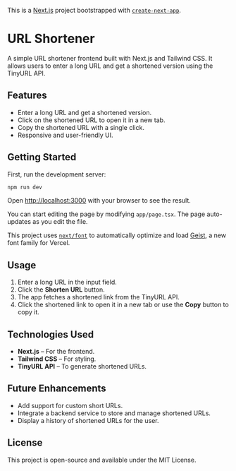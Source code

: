 This is a [Next.js](https://nextjs.org) project bootstrapped with [`create-next-app`](https://nextjs.org/docs/app/api-reference/cli/create-next-app).
# URL Shortener

A simple URL shortener frontend built with Next.js and Tailwind CSS. It allows users to enter a long URL and get a shortened version using the TinyURL API.

## Features
- Enter a long URL and get a shortened version.
- Click on the shortened URL to open it in a new tab.
- Copy the shortened URL with a single click.
- Responsive and user-friendly UI.

## Getting Started

First, run the development server:

```bash
npm run dev
```

Open [http://localhost:3000](http://localhost:3000) with your browser to see the result.

You can start editing the page by modifying `app/page.tsx`. The page auto-updates as you edit the file.

This project uses [`next/font`](https://nextjs.org/docs/app/building-your-application/optimizing/fonts) to automatically optimize and load [Geist](https://vercel.com/font), a new font family for Vercel.

## Usage
1. Enter a long URL in the input field.
2. Click the **Shorten URL** button.
3. The app fetches a shortened link from the TinyURL API.
4. Click the shortened link to open it in a new tab or use the **Copy** button to copy it.

## Technologies Used
- **Next.js** – For the frontend.
- **Tailwind CSS** – For styling.
- **TinyURL API** – To generate shortened URLs.

## Future Enhancements
- Add support for custom short URLs.
- Integrate a backend service to store and manage shortened URLs.
- Display a history of shortened URLs for the user.

## License
This project is open-source and available under the MIT License.



